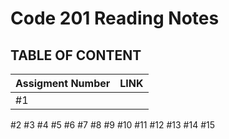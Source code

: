 # Code 201 Reading Notes
 ## TABLE OF CONTENT
 | **Assigment Number** |**LINK**                        |
 | -------------------  | -------------------------------|
 | #1                   |                     |
#2
#3
#4
#5
#6
#7
#8
#9
#10
#11
#12
#13
#14
#15
